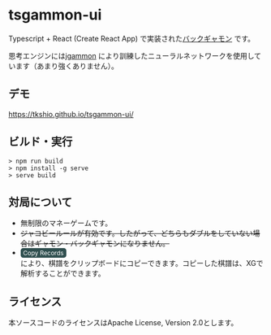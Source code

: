# tsgammon-ui

Typescript + React (Create React App)
で実装された[バックギャモン](https://ja.wikipedia.org/wiki/%E3%83%90%E3%83%83%E3%82%AF%E3%82%AE%E3%83%A3%E3%83%A2%E3%83%B3) です。

思考エンジンには[jgammon](https://github.com/tkshio/jgammon) により訓練したニューラルネットワークを使用しています（あまり強くありません）。

## デモ

https://tkshio.github.io/tsgammon-ui/

## ビルド・実行

````
> npm run build
> npm install -g serve
> serve build
````

## 対局について

* 無制限のマネーゲームです。
* ~~ジャコビールールが有効です。したがって、どちらもダブルをしていない場合はギャモン・バックギャモンになりません。~~
* <span style="border-radius: 5px; display: flex; align-items: center; padding: 2px 5px; background-color: rgb(47, 79, 79); color: rgb(255, 255, 255); font-size:9pt; width: fit-content; margin-right: 5px; justify-content: center;">
  Copy Records</span>により、棋譜をクリップボードにコピーできます。コピーした棋譜は、XGで解析することができます。

## ライセンス

本ソースコードのライセンスはApache License, Version 2.0とします。

